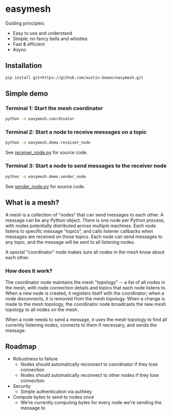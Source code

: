 # easymesh

Guiding principles:
- Easy to use and understand
- Simple; no fancy bells and whistles
- Fast & efficient
- Async

## Installation

```bash
pip install git+https://github.com/austin-bowen/easymesh.git
```

## Simple demo

### Terminal 1: Start the mesh coordinator
```bash
python -m easymesh.coordinator
```

### Terminal 2: Start a node to receive messages on a topic
```bash
python -m easymesh.demo.receiver_node
```
See [receiver_node.py](src/easymesh/demo/receiver_node.py) for source code.

### Terminal 3: Start a node to send messages to the receiver node
```bash
python -m easymesh.demo.sender_node
```
See [sender_node.py](src/easymesh/demo/sender_node.py) for source code.

## What is a mesh?

A mesh is a collection of "nodes" that can send messages to each other. A message can be any Python object. There is one node per Python process, with nodes potentially distributed across multiple machines. Each node listens to specific message "topics", and calls listener callbacks when messages are received on those topics. Each node can send messages to any topic, and the message will be sent to all listening nodes.

A special "coordinator" node makes sure all nodes in the mesh know about each other.

### How does it work?

The coordinator node maintains the mesh "topology" -- a list of all nodes in the mesh, with node connection details and topics that each node listens to. When a new node is created, it registers itself with the coordinator; when a node disconnects, it is removed from the mesh topology. When a change is made to the mesh topology, the coordinator node broadcasts the new mesh topology to all nodes on the mesh.

When a node needs to send a message, it uses the mesh topology to find all currently listening nodes, connects to them if necessary, and sends the message.

## Roadmap

- Robustness to failure
  - Nodes should automatically reconnect to coordinator if they lose connection
  - Nodes should automatically reconnect to other nodes if they lose connection
- Security
  - Simple authentication via authkey
- Compute bytes to send to nodes once
  - We're currently computing bytes for every node we're sending the message to
